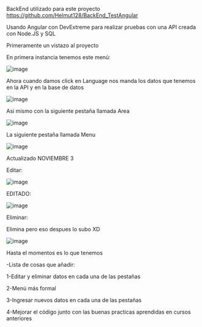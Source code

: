 BackEnd utilizado para este proyecto
https://github.com/Helmut128/BackEnd_TestAngular


Usando Angular con DevExtreme para realizar pruebas con una API creada con Node.JS y SQL 

Primeramente un vistazo al proyecto 

En primera instancia tenemos este menú:


![image](https://github.com/Helmut128/Test_Angular/assets/65142656/a04f2c82-215d-47c8-b2b3-49da33340688)

Ahora cuando damos click en Language nos manda los datos que tenemos en la API y en la base de datos

![image](https://github.com/Helmut128/Test_Angular/assets/65142656/d35f619a-3747-4489-b77e-b5a3f765f098)

Asi mismo con la siguiente pestaña llamada Area

![image](https://github.com/Helmut128/Test_Angular/assets/65142656/de070dc4-5fbc-4611-8e37-6b6ac19bc1f9)

La siguiente pestaña llamada Menu

![image](https://github.com/Helmut128/Test_Angular/assets/65142656/1da0c28b-bf2e-4d9d-9499-e2181c7f41df)

Actualizado NOVIEMBRE 3

Editar: 

![image](https://github.com/Helmut128/Test_Angular/assets/65142656/8b9d1703-d363-42f6-bde3-ce7f22bcfba4)

EDITADO: 

![image](https://github.com/Helmut128/Test_Angular/assets/65142656/e92d4d55-d505-40e9-88d7-6fa6751499b8)

Eliminar: 

Elimina pero eso despues lo subo XD

![image](https://github.com/Helmut128/Test_Angular/assets/65142656/e5daa289-5e96-41b6-b7ea-b2077cd28767)



Hasta el momentos es lo que tenemos

-Lista de cosas que añadir:

1-Editar y eliminar datos en cada una de las pestañas

2-Menú más formal

3-Ingresar nuevos datos en cada una de las pestañas

4-Mejorar el código junto con las buenas practicas aprendidas en cursos anteriores
